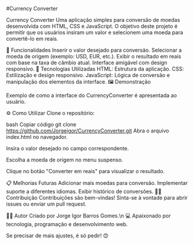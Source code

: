 #Currency Converter

Currency Converter
Uma aplicação simples para conversão de moedas desenvolvida com HTML, CSS e JavaScript. O objetivo deste projeto é permitir que os usuários insiram um valor e selecionem uma moeda para convertê-lo em reais.

🌟 Funcionalidades
Inserir o valor desejado para conversão.
Selecionar a moeda de origem (exemplo: USD, EUR, etc.).
Exibir o resultado em reais com base na taxa de câmbio atual.
Interface amigável com design responsivo.
🚀 Tecnologias Utilizadas
HTML: Estrutura da aplicação.
CSS: Estilização e design responsivo.
JavaScript: Lógica de conversão e manipulação dos elementos da interface.
🖼️ Demonstração

Exemplo de como a interface do CurrencyConverter é apresentada ao usuário.

⚙️ Como Utilizar
Clone o repositório:

bash
Copiar código
git clone https://github.com/Jorgeigor/CurrencyConverter.git
Abra o arquivo index.html no navegador.

Insira o valor desejado no campo correspondente.

Escolha a moeda de origem no menu suspenso.

Clique no botão "Converter em reais" para visualizar o resultado.

📋 Melhorias Futuras
Adicionar mais moedas para conversão.
Implementar suporte a diferentes idiomas.
Exibir histórico de conversões.
🧑‍💻 Contribuição
Contribuições são bem-vindas! Sinta-se à vontade para abrir issues ou enviar um pull request.

👨‍💻 Autor
Criado por Jorge Igor Barros Gomes.\n
💻 Apaixonado por tecnologia, programação e desenvolvimento web.

Se precisar de mais ajustes, é só pedir! 😊
